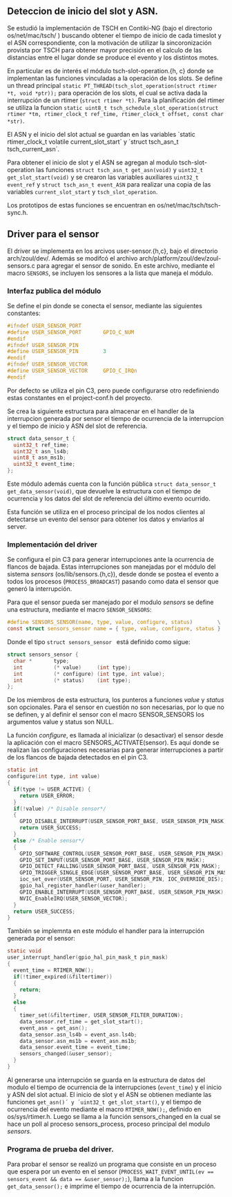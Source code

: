 ## Deteccion de inicio del slot y ASN.

Se estudió la implementación de TSCH en Contiki-NG (bajo el directorio os/net/mac/tsch/ ) buscando obtener el tiempo de inicio de cada timeslot y el ASN correspondiente, con la motivación de utilizar la sincoronización provista por TSCH para obtener mayor precisión en el calculo de las distancias entre el lugar donde se produce el evento y los distintos motes. 

En particular es de interés el módulo tsch-slot-operation.{h, c} donde se implementan las funciones vinculadas a la operación de los slots. Se define un thread principal `static PT_THREAD(tsch_slot_operation(struct rtimer *t, void *ptr));` para operación de los slots, el cual se activa dada la interrupción de un rtimer (`struct rtimer *t)`. Para la planificación del rtimer se utiliza la funcion `static uint8_t tsch_schedule_slot_operation(struct rtimer *tm, rtimer_clock_t ref_time, rtimer_clock_t offset, const char *str)`.

El ASN y el inicio del slot actual se guardan en las variables ´static rtimer_clock_t volatile current_slot_start´ y ´struct tsch_asn_t tsch_current_asn´.

Para obtener el inicio de slot y el ASN se agregan al modulo tsch-slot-operation las funciones `struct tsch_asn_t get_asn(void)` y `uint32_t get_slot_start(void)` y se crearon las variables auxiliares  `uint32_t event_ref` y `struct tsch_asn_t event_ASN` para realizar una copia de las variables `current_slot_start` y `tsch_slot_operation`. 

Los prototipos de estas funciones se encuentran en os/net/mac/tsch/tsch-sync.h. 


## Driver para el sensor

El driver se implementa en los arcivos user-sensor.{h,c}, bajo el directorio arch/zoul/dev/. 
Además se modifcó el archivo arch/platform/zoul/dev/zoul-sensors.c para agregar el sensor de sonido. En este archivo, mediante el macro  `SENSORS`, se incluyen los sensores a la lista que maneja el módulo.

### Interfaz publica del módulo

Se define el pin donde se conecta el sensor, mediante las siguientes constantes:

```c
#ifndef USER_SENSOR_PORT
#define USER_SENSOR_PORT       GPIO_C_NUM
#endif
#ifndef USER_SENSOR_PIN
#define USER_SENSOR_PIN        3
#endif
#ifndef USER_SENSOR_VECTOR
#define USER_SENSOR_VECTOR     GPIO_C_IRQn
#endif
```

Por defecto se utiliza el pin C3, pero puede configurarse otro redefiniendo estas constantes en el project-conf.h del proyecto.

Se crea la siguiente estructura para almacenar en el handler de la interrupcion generada por sensor el tiempo de ocurrencia de la interrupcion y el tiempo de inicio y ASN del slot de referencia.

```c
struct data_sensor_t {
  uint32_t ref_time; 
  uint32_t asn_ls4b;
  uint8_t asn_ms1b;
  uint32_t event_time; 
};
```

Este módulo además cuenta con la función pública `struct data_sensor_t get_data_sensor(void)`, que devuelve la estructura con el tiempo de ocurrencia y los datos del slot de referencia del último evento ocurrido.

Esta función se utiliza en el proceso principal de los nodos clientes al detectarse un evento del sensor para obtener los datos y enviarlos al server.

### Implementación del driver

Se configura el pin C3 para generar interrupciones ante la ocurrencia de flancos de bajada. Estas interrupciones son manejadas por el módulo del sistema *sensors* (os/lib/sensors.{h,c}), desde donde se postea el evento a todos los procesos (`PROCESS_BROADCAST`) pasando como data el sensor que generó la interrupción.

Para que el sensor pueda ser manejado por el modulo *sensors* se define una estructura, mediante el macro `SENSOR_SENSORS`: 

```c
#define SENSORS_SENSOR(name, type, value, configure, status)        \
const struct sensors_sensor name = { type, value, configure, status }
```

Donde el tipo `struct sensors_sensor ` está definido como sigue:

```c
struct sensors_sensor {
  char *       type;
  int          (* value)     (int type);
  int          (* configure) (int type, int value);
  int          (* status)    (int type);
};
```

De los miembros de esta estructura, los punteros a funciones *value* y *status* son opcionales. Para el sensor en cuestión no son necesarias, por lo que no se definen, y al definir el sensor con el macro SENSOR_SENSORS los argumentos value y status son NULL.

La función *configure*, es llamada al inicializar (o desactivar) el sensor desde la aplicación con el macro SENSORS_ACTIVATE(sensor). Es aquí donde se realizan las configuraciones necesarias para generar interrupciones a partir de los flancos de bajada detectados en el pin C3.

```c
static int
configure(int type, int value)
{
  if(type != USER_ACTIVE) {
    return USER_ERROR;
  }
  if(!value) /* Disable sensor*/
  { 
    GPIO_DISABLE_INTERRUPT(USER_SENSOR_PORT_BASE, USER_SENSOR_PIN_MASK);
    return USER_SUCCESS;
  }
  else /* Enable sensor*/
  {
    GPIO_SOFTWARE_CONTROL(USER_SENSOR_PORT_BASE, USER_SENSOR_PIN_MASK);
    GPIO_SET_INPUT(USER_SENSOR_PORT_BASE, USER_SENSOR_PIN_MASK);
    GPIO_DETECT_FALLING(USER_SENSOR_PORT_BASE, USER_SENSOR_PIN_MASK);
    GPIO_TRIGGER_SINGLE_EDGE(USER_SENSOR_PORT_BASE, USER_SENSOR_PIN_MASK);
    ioc_set_over(USER_SENSOR_PORT, USER_SENSOR_PIN, IOC_OVERRIDE_DIS);
    gpio_hal_register_handler(&user_handler);
    GPIO_ENABLE_INTERRUPT(USER_SENSOR_PORT_BASE, USER_SENSOR_PIN_MASK);
    NVIC_EnableIRQ(USER_SENSOR_VECTOR);
  }
  return USER_SUCCESS;
}
```

También se implemnta en este módulo el handler para la interrupción generada por el sensor:

```c
static void
user_interrupt_handler(gpio_hal_pin_mask_t pin_mask)
{
  event_time = RTIMER_NOW();
  if(!timer_expired(&filtertimer))
  {
    return;
  }
  else
  {
	timer_set(&filtertimer, USER_SENSOR_FILTER_DURATION);
    data_sensor.ref_time = get_slot_start();
    event_asn = get_asn();
    data_sensor.asn_ls4b = event_asn.ls4b;
    data_sensor.asn_ms1b = event_asn.ms1b;
    data_sensor.event_time = event_time;
  	sensors_changed(&user_sensor);
  }
}
```

Al generarse una interrupción se guarda en la estructura de datos del modulo el tiempo de ocurrencia de la interrupciones (`event_time`) y el inicio y ASN del slot actual. El inicio de slot y el ASN se obtienen mediante las funciones `get_asn()´ y ´uint32_t get_slot_start()`, y el tiempo de ocurrencia del evento mediante el macro `RTIMER_NOW();`, definido en os/sys/rtimer.h.
Luego se llama a la función sensors_changed en la cual se hace un poll al proceso sensors_process, proceso principal del modulo *sensors*. 

### Programa de prueba del driver.

Para probar el sensor se realizó un programa que consiste en un proceso que espera por un evento en el sensor (`PROCESS_WAIT_EVENT_UNTIL(ev == sensors_event && data == &user_sensor);`), llama a la funcion `get_data_sensor();` e imprime el tiempo de ocurrencia de la interrupción.
